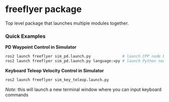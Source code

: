 # freeflyer package

Top level package that launches multiple modules together.

### Quick Examples

**PD Waypoint Control in Simulator**
```sh
ros2 launch freeflyer sim_pd.launch.py              # launch CPP node by default
ros2 launch freeflyer sim_pd.launch.py language:=py # launch Python node
```

**Keyboard Teleop Velocity Control in Simulator**
```sh
ros2 launch freeflyer sim_key_teleop.launch.py
```
*Note*: this will launch a new terminal window where you can input keyboard commands
